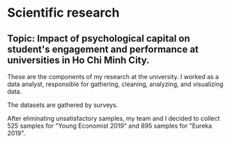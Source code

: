 # Scientific research

## Topic: Impact of psychological capital on student's engagement and performance at universities in Ho Chi Minh City.

These are the components of my research at the university. I worked as a data analyst, responsible for gathering, cleaning, analyzing, and visualizing data.

The datasets are gathered by surveys. 

After eliminating unsatisfactory samples, my team and I decided to collect 525 samples for "Young Economist 2019" and 895 samples for "Eureka 2019".
